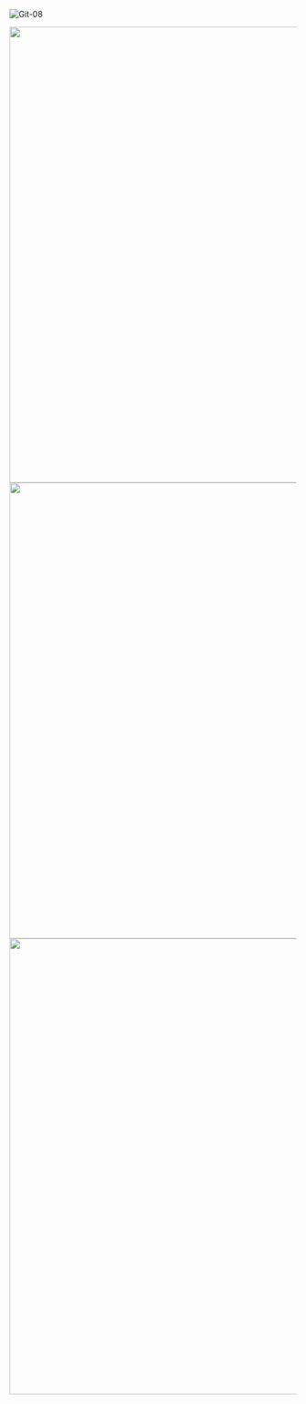 ![Git-08](https://user-images.githubusercontent.com/67522615/138579851-dfa490d6-1e7d-45f8-86ee-5aef7f332156.png)
<p float="left">
  <img src="https://user-images.githubusercontent.com/67522615/138579939-2ad137cf-ea82-43e7-bbc2-5f7bce197542.png" width="800"/>
  <img src="https://user-images.githubusercontent.com/67522615/138579953-67856d6a-0978-4e6b-ace3-34e55a5949e5.png"  width="800"/> 
  <img src="https://user-images.githubusercontent.com/67522615/138579967-1aad3486-d8cf-4c91-bc2f-a37f811612e3.png"  width="800"/>
</p>

<!--
**accelbia/accelbia** is a ✨ _special_ ✨ repository because its `README.md` (this file) appears on your GitHub profile.

Here are some ideas to get you started:

- 🔭 I’m currently working on ...
- 🌱 I’m currently learning ...
- 👯 I’m looking to collaborate on ...
- 🤔 I’m looking for help with ...
- 💬 Ask me about ...
- 📫 How to reach me: ...
- 😄 Pronouns: ...
- ⚡ Fun fact: ...
-->
